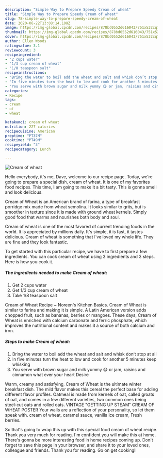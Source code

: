 ```yaml
---
description: "Simple Way to Prepare Speedy Cream of wheat"
title: "Simple Way to Prepare Speedy Cream of wheat"
slug: 78-simple-way-to-prepare-speedy-cream-of-wheat
date: 2020-06-22T13:08:14.108Z
image: https://img-global.cpcdn.com/recipes/878bd0552d616043/751x532cq70/cream-of-wheat-recipe-main-photo.jpg
thumbnail: https://img-global.cpcdn.com/recipes/878bd0552d616043/751x532cq70/cream-of-wheat-recipe-main-photo.jpg
cover: https://img-global.cpcdn.com/recipes/878bd0552d616043/751x532cq70/cream-of-wheat-recipe-main-photo.jpg
author: Ellen Woods
ratingvalue: 3.1
reviewcount: 3
recipeingredient:
- "2 cups water"
- "1/3 cup cream of wheat"
- "1/8 teaspoon salt"
recipeinstructions:
- "Bring the water to boil add the wheat and salt and whisk don’t stop at all"
- "In five minutes turn the heat to low and cook for another 5 minutes keep whisking"
- "You serve with brown sugar and milk yummy 😋 or jam, raisins and cinnamon what ever your heart Desire"
categories:
- Recipe
tags:
- cream
- of
- wheat

katakunci: cream of wheat 
nutrition: 227 calories
recipecuisine: American
preptime: "PT37M"
cooktime: "PT49M"
recipeyield: "3"
recipecategory: Lunch

---
```



![Cream of wheat](https://img-global.cpcdn.com/recipes/878bd0552d616043/751x532cq70/cream-of-wheat-recipe-main-photo.jpg)

Hello everybody, it's me, Dave, welcome to our recipe page. Today, we're going to prepare a special dish, cream of wheat. It is one of my favorites food recipes. This time, I am going to make it a bit tasty. This is gonna smell and look delicious.

Cream of Wheat is an American brand of farina, a type of breakfast porridge mix made from wheat semolina. It looks similar to grits, but is smoother in texture since it is made with ground wheat kernels. Simply good food that warms and nourishes both body and soul.

Cream of wheat is one of the most favored of current trending foods in the world. It is appreciated by millions daily. It's simple, it is fast, it tastes delicious. Cream of wheat is something that I've loved my whole life. They are fine and they look fantastic.


To get started with this particular recipe, we have to first prepare a few ingredients. You can cook cream of wheat using 3 ingredients and 3 steps. Here is how you cook it.

<!--inarticleads1-->

##### The ingredients needed to make Cream of wheat:

1. Get 2 cups water
1. Get 1/3 cup cream of wheat
1. Take 1/8 teaspoon salt


Cream of Wheat Recipe ~ Noreen&#39;s Kitchen Basics. Cream of Wheat is similar to farina and making it is simple. A Latin American version adds chopped fruit, such as bananas, berries or mangoes. These days, Cream of Wheat is enriched with calcium carbonate and ferric phosphate, which improves the nutritional content and makes it a source of both calcium and iron. 

<!--inarticleads2-->

##### Steps to make Cream of wheat:

1. Bring the water to boil add the wheat and salt and whisk don’t stop at all
1. In five minutes turn the heat to low and cook for another 5 minutes keep whisking
1. You serve with brown sugar and milk yummy 😋 or jam, raisins and cinnamon what ever your heart Desire


Warm, creamy and satisfying, Cream of Wheat is the ultimate winter breakfast dish. The mild flavor makes this cereal the perfect base for adding different flavor profiles. Oatmeal is made from kernels of oat, called groats of oat, and comes in a few different varieties, two common ones being steel-cut oats and rolled oats. VINTAGE &#34;GETTING UP STEAM&#34; CREAM OF WHEAT POSTER Your walls are a reflection of your personality, so let them speak with. cream of wheat, caramel sauce, vanilla ice cream, Fresh berries. 

So that's going to wrap this up with this special food cream of wheat recipe. Thank you very much for reading. I'm confident you will make this at home. There's gonna be more interesting food in home recipes coming up. Don't forget to save this page in your browser, and share it to your loved ones, colleague and friends. Thank you for reading. Go on get cooking!
